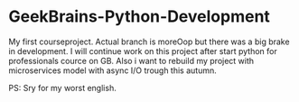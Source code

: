 # GeekBrains-Python-Development
My first courseproject. 
Actual branch is moreOop but there was a big brake in development. I will continue work on this project after start python for professionals cource on GB. 
Also i want to rebuild my project with microservices model with async I/O trough this autumn. 
 

PS: Sry for my worst english.
